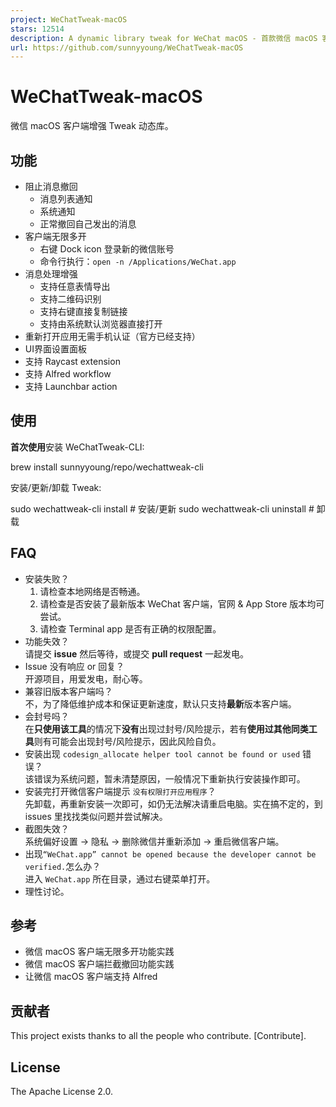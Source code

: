 ```yaml
---
project: WeChatTweak-macOS
stars: 12514
description: A dynamic library tweak for WeChat macOS - 首款微信 macOS 客户端撤回拦截与多开 🔨
url: https://github.com/sunnyyoung/WeChatTweak-macOS
---
```


WeChatTweak-macOS
=================

微信 macOS 客户端增强 Tweak 动态库。

功能
--

-   阻止消息撤回
    -   消息列表通知
    -   系统通知
    -   正常撤回自己发出的消息
-   客户端无限多开
    -   右键 Dock icon 登录新的微信账号
    -   命令行执行：`open -n /Applications/WeChat.app`
-   消息处理增强
    -   支持任意表情导出
    -   支持二维码识别
    -   支持右键直接复制链接
    -   支持由系统默认浏览器直接打开
-   重新打开应用无需手机认证（官方已经支持）
-   UI界面设置面板
-   支持 Raycast extension
-   支持 Alfred workflow
-   支持 Launchbar action

使用
--

**首次使用**安装 WeChatTweak-CLI:

brew install sunnyyoung/repo/wechattweak-cli

安装/更新/卸载 Tweak:

sudo wechattweak-cli install   # 安装/更新
sudo wechattweak-cli uninstall # 卸载

FAQ
---

-   安装失败？
    1.  请检查本地网络是否畅通。
    2.  请检查是否安装了最新版本 WeChat 客户端，官网 & App Store 版本均可尝试。
    3.  请检查 Terminal app 是否有正确的权限配置。
-   功能失效？  
    请提交 **issue** 然后等待，或提交 **pull request** 一起发电。
-   Issue 没有响应 or 回复？  
    开源项目，用爱发电，耐心等。
-   兼容旧版本客户端吗？  
    不，为了降低维护成本和保证更新速度，默认只支持**最新**版本客户端。
-   会封号吗？  
    在**只使用该工具**的情况下**没有**出现过封号/风险提示，若有**使用过其他同类工具**则有可能会出现封号/风险提示，因此风险自负。
-   安装出现 `codesign_allocate helper tool cannot be found or used` 错误？  
    该错误为系统问题，暂未清楚原因，一般情况下重新执行安装操作即可。
-   安装完打开微信客户端提示 `没有权限打开应用程序`？  
    先卸载，再重新安装一次即可，如仍无法解决请重启电脑。实在搞不定的，到 issues 里找找类似问题并尝试解决。
-   截图失效？  
    系统偏好设置 -> 隐私 -> 删除微信并重新添加 -> 重启微信客户端。
-   出现`“WeChat.app” cannot be opened because the developer cannot be verified.`怎么办？  
    进入 `WeChat.app` 所在目录，通过右键菜单打开。
-   理性讨论。

参考
--

-   微信 macOS 客户端无限多开功能实践
-   微信 macOS 客户端拦截撤回功能实践
-   让微信 macOS 客户端支持 Alfred

贡献者
---

This project exists thanks to all the people who contribute. \[Contribute\].

License
-------

The Apache License 2.0.
